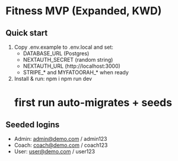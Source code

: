 ﻿# Fitness MVP (Expanded, KWD)

## Quick start
1) Copy .env.example to .env.local and set:
   - DATABASE_URL (Postgres)
   - NEXTAUTH_SECRET (random string)
   - NEXTAUTH_URL (http://localhost:3000)
   - STRIPE_* and MYFATOORAH_* when ready
2) Install & run:
   npm i
   npm run dev
   # first run auto-migrates + seeds

## Seeded logins
- Admin: admin@demo.com / admin123
- Coach: coach@demo.com / coach123
- User:  user@demo.com  / user123
